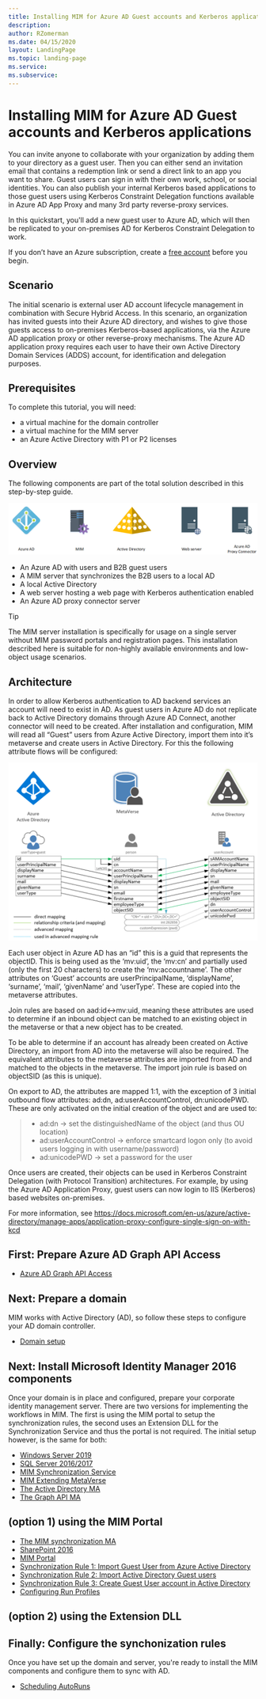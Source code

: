 ```yaml
---
title: Installing MIM for Azure AD Guest accounts and Kerberos applications
description: 
author: RZomerman
ms.date: 04/15/2020
layout: LandingPage
ms.topic: landing-page
ms.service: 
ms.subservice:
---
```

# Installing MIM for Azure AD Guest accounts and Kerberos applications

You can invite anyone to collaborate with your organization by adding them to your directory as a guest user. Then you can either send an invitation email that contains a redemption link or send a direct link to an app you want to share. Guest users can sign in with their own work, school, or social identities. You can also publish your internal Kerberos based applications to those guest users using Kerberos Constraint Delegation functions available in Azure AD App Proxy and many 3rd party reverse-proxy services.

In this quickstart, you'll add a new guest user to Azure AD, which will then be replicated to your on-premises AD for Kerberos Constraint Delegation to work.

If you don’t have an Azure subscription, create a [free account](https://azure.microsoft.com/free/?WT.mc_id=A261C142F) before you begin.

## Scenario
The initial scenario is external user AD account lifecycle management in combination with Secure Hybrid Access. In this scenario, an organization has invited guests into their Azure AD directory, and wishes to give those guests access to on-premises Kerberos-based applications, via the Azure AD application proxy or other reverse-proxy mechanisms. The Azure AD application proxy requires each user to have their own Active Directory Domain Services (ADDS) account, for identification and delegation purposes.

## Prerequisites

To complete this tutorial, you will need:
* a virtual machine for the domain controller
* a virtual machine for the MIM server
* an Azure Active Directory with P1 or P2 licenses

## Overview

The following components are part of the total solution described in this step-by-step guide.

![MIMB2BGuestKCDComponentsOverview](./images/1.Solution-Components.PNG)

-	An Azure AD with users and B2B guest users
-	A MIM server that synchronizes the B2B users to a local AD
-	A local Active Directory
-	A web server hosting a web page with Kerberos authentication enabled
-	An Azure AD proxy connector server
> [!TIP]
The MIM server installation is specifically for usage on a single server without MIM password portals and registration pages. This installation described here is suitable for non-highly available environments and low-object usage scenarios.

## Architecture

In order to allow Kerberos authentication to AD backend services an account will need to exist in AD. As guest users in Azure AD do not replicate back to Active Directory domains through Azure AD Connect, another connector will need to be created.
After installation and configuration, MIM will read all “Guest” users from Azure Active Directory, import them into it’s metaverse and create users in Active Directory.
For this the following attribute flows will be configured:

![AAD Guests MIM Rule Architecture](./images/1.Architecture.png)

Each user object in Azure AD has an “id” this is a guid that represents the objectID. This is being used as the ‘mv:uid’, the ‘mv:cn’ and partially used (only the first 20 characters) to create the ‘mv:accountname’. The other attributes on ‘Guest’ accounts are userPrincipalName, ‘displayName’, ‘surname’, ‘mail’, ‘givenName’ and ‘userType’. These are copied into the metaverse attributes. 

Join rules are based on aad:id<->mv:uid, meaning these attributes are used to determine if an inbound object can be matched to an existing object in the metaverse or that a new object has to be created.

To be able to determine if an account has already been created on Active Directory, an import from AD into the metaverse will also be required. The equivalent attributes to the metaverse attributes are imported from AD and matched to the objects in the metaverse. The import join rule is based on objectSID (as this is unique).

On export to AD, the attributes are mapped 1:1, with the exception of 3 initial outbound flow attributes: ad:dn, ad:userAccountControl, dn:unicodePWD. These are only activated on the initial creation of the object and are used to: 
> - ad:dn -> set the distinguishedName of the object (and thus OU location)
> - ad:userAccountControl -> enforce smartcard logon only (to avoid users logging in with username/password)
> - ad:unicodePWD -> set a password for the user

Once users are created, their objects can be used in Kerberos Constraint Delegation (with Protocol Transition) architectures. For example, by using the Azure AD Application Proxy, guest users can now login to IIS (Kerberos) based websites on-premises.

For more information, see https://docs.microsoft.com/en-us/azure/active-directory/manage-apps/application-proxy-configure-single-sign-on-with-kcd
## First: Prepare Azure AD Graph API Access
- [Azure AD Graph API Access](prepare-azure-ad-for-GraphAPI.md)

## Next: Prepare a domain
MIM works with Active Directory (AD), so follow these steps to configure your AD domain controller.
- [Domain setup](preparedomain.md)

## Next: Install Microsoft Identity Manager 2016 components
Once your domain is in place and configured, prepare your corporate identity management server. There are two versions for implementing the workflows in MIM. The first is using the MIM portal to setup the synchronization rules, the second uses an Extension DLL for the Synchronization Service and thus the portal is not required.
The initial setup however, is the same for both:

- [Windows Server 2019](prepare-server-ws-2019.md)
- [SQL Server 2016/2017](Install-SQL-server.md)
- [MIM Synchronization Service](install-mim-sync-service.md)
- [MIM Extending MetaVerse](extending-mv-schema.md)
- [The Active Directory MA](installing-ADMA.md)
- [The Graph API MA](installing-GraphAPIMA.md)

## (option 1) using the MIM Portal 
- [The MIM synchronization MA](installing-MimMa.md)
- [SharePoint 2016](installing-sharepoint-2016.md)
- [MIM Portal](install-mim-portal.md)
- [Synchronization Rule 1: Import Guest User from Azure Active Directory](rule1-import-from-aad.md)
- [Synchronization Rule 2: Import Active Directory Guest users](rule2-import-from-ad.md)
- [Synchronization Rule 3: Create Guest User account in Active Directory](rule3-export-to-ad.md)
- [Configuring Run Profiles](configuring-MA-runprofiles.md)

## (option 2) using the Extension DLL



## Finally: Configure the synchonization rules
Once you have set up the domain and server, you're ready to install the MIM components and configure them to sync with AD.

- [Scheduling AutoRuns](schedule-sync-runs.md)

